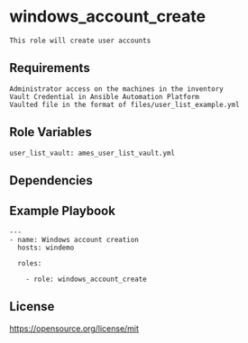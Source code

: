 windows_account_create
=========
```
This role will create user accounts
```
Requirements
------------
```
Administrator access on the machines in the inventory
Vault Credential in Ansible Automation Platform
Vaulted file in the format of files/user_list_example.yml
```
Role Variables
--------------
```
user_list_vault: ames_user_list_vault.yml
```
Dependencies
------------

Example Playbook
----------------
```
---
- name: Windows account creation
  hosts: windemo

  roles:

    - role: windows_account_create
```
License
-------

https://opensource.org/license/mit
